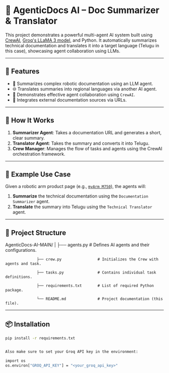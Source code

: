 # 🧠 AgenticDocs AI – Doc Summarizer & Translator

This project demonstrates a powerful multi-agent AI system built using [CrewAI](https://github.com/joaomdmoura/crewai), [Groq's LLaMA 3 model](https://groq.com/), and Python. It automatically summarizes technical documentation and translates it into a target language (Telugu in this case), showcasing agent collaboration using LLMs.

---

## 🚀 Features

- 📄 Summarizes complex robotic documentation using an LLM agent.
- 🌐 Translates summaries into regional languages via another AI agent.
- 🤝 Demonstrates effective agent collaboration using `CrewAI`.
- 🔗 Integrates external documentation sources via URLs.

---

## 🧠 How It Works

1. **Summarizer Agent**: Takes a documentation URL and generates a short, clear summary.
2. **Translator Agent**: Takes the summary and converts it into Telugu.
3. **Crew Manager**: Manages the flow of tasks and agents using the CrewAI orchestration framework.

---

## 📂 Example Use Case

Given a robotic arm product page (e.g., [`myArm M750`](https://www.elephantrobotics.com/en/myarm-m750/)), the agents will:
1. **Summarize** the technical documentation using the `Documentation Summarizer` agent.
2. **Translate** the summary into Telugu using the `Technical Translator` agent.

---

## 📁 Project Structure


AgenticDocs-AI-MAIN/
                  |
                  ├── agents.py              # Defines AI agents and their configurations.
                  
                  ├── crew.py                # Initializes the Crew with agents and task.
                  
                  ├── tasks.py               # Contains individual task definitions.
                  
                  ├── requirements.txt       # List of required Python package. 
                  
                  └── README.md              # Project documentation (this file).

---

## 📦 Installation 

```bash
pip install -r requirements.txt


Also make sure to set your Groq API key in the environment:

import os
os.environ["GROQ_API_KEY"] = "<your_groq_api_key>"

